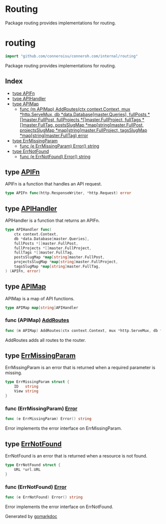 # Routing

Package routing provides implementations for routing.

<!-- gomarkdoc:embed:start -->

<!-- Code generated by gomarkdoc. DO NOT EDIT -->

# routing

```go
import "github.com/conneroisu/conneroh.com/internal/routing"
```

Package routing provides implementations for routing.

## Index

- [type APIFn](<#APIFn>)
- [type APIHandler](<#APIHandler>)
- [type APIMap](<#APIMap>)
  - [func \(m APIMap\) AddRoutes\(ctx context.Context, mux \*http.ServeMux, db \*data.Database\[master.Queries\], fullPosts \*\[\]master.FullPost, fullProjects \*\[\]master.FullProject, fullTags \*\[\]master.FullTag, postsSlugMap \*map\[string\]master.FullPost, projectsSlugMap \*map\[string\]master.FullProject, tagsSlugMap \*map\[string\]master.FullTag\) error](<#APIMap.AddRoutes>)
- [type ErrMissingParam](<#ErrMissingParam>)
  - [func \(e ErrMissingParam\) Error\(\) string](<#ErrMissingParam.Error>)
- [type ErrNotFound](<#ErrNotFound>)
  - [func \(e ErrNotFound\) Error\(\) string](<#ErrNotFound.Error>)


<a name="APIFn"></a>
## type [APIFn](<https://github.com/conneroisu/conneroh.com/blob/main/internal/routing/main.go#L13>)

APIFn is a function that handles an API request.

```go
type APIFn func(http.ResponseWriter, *http.Request) error
```

<a name="APIHandler"></a>
## type [APIHandler](<https://github.com/conneroisu/conneroh.com/blob/main/internal/routing/main.go#L16-L25>)

APIHandler is a function that returns an APIFn.

```go
type APIHandler func(
    ctx context.Context,
    db *data.Database[master.Queries],
    fullPosts *[]master.FullPost,
    fullProjects *[]master.FullProject,
    fullTags *[]master.FullTag,
    postsSlugMap *map[string]master.FullPost,
    projectsSlugMap *map[string]master.FullProject,
    tagsSlugMap *map[string]master.FullTag,
) (APIFn, error)
```

<a name="APIMap"></a>
## type [APIMap](<https://github.com/conneroisu/conneroh.com/blob/main/internal/routing/main.go#L28>)

APIMap is a map of API functions.

```go
type APIMap map[string]APIHandler
```

<a name="APIMap.AddRoutes"></a>
### func \(APIMap\) [AddRoutes](<https://github.com/conneroisu/conneroh.com/blob/main/internal/routing/main.go#L31-L41>)

```go
func (m APIMap) AddRoutes(ctx context.Context, mux *http.ServeMux, db *data.Database[master.Queries], fullPosts *[]master.FullPost, fullProjects *[]master.FullProject, fullTags *[]master.FullTag, postsSlugMap *map[string]master.FullPost, projectsSlugMap *map[string]master.FullProject, tagsSlugMap *map[string]master.FullTag) error
```

AddRoutes adds all routes to the router.

<a name="ErrMissingParam"></a>
## type [ErrMissingParam](<https://github.com/conneroisu/conneroh.com/blob/main/internal/routing/errors.go#L23-L26>)

ErrMissingParam is an error that is returned when a required parameter is missing.

```go
type ErrMissingParam struct {
    ID   string
    View string
}
```

<a name="ErrMissingParam.Error"></a>
### func \(ErrMissingParam\) [Error](<https://github.com/conneroisu/conneroh.com/blob/main/internal/routing/errors.go#L29>)

```go
func (e ErrMissingParam) Error() string
```

Error implements the error interface on ErrMissingParam.

<a name="ErrNotFound"></a>
## type [ErrNotFound](<https://github.com/conneroisu/conneroh.com/blob/main/internal/routing/errors.go#L9-L11>)

ErrNotFound is an error that is returned when a resource is not found.

```go
type ErrNotFound struct {
    URL *url.URL
}
```

<a name="ErrNotFound.Error"></a>
### func \(ErrNotFound\) [Error](<https://github.com/conneroisu/conneroh.com/blob/main/internal/routing/errors.go#L14>)

```go
func (e ErrNotFound) Error() string
```

Error implements the error interface on ErrNotFound.

Generated by [gomarkdoc](<https://github.com/princjef/gomarkdoc>)


<!-- gomarkdoc:embed:end -->
